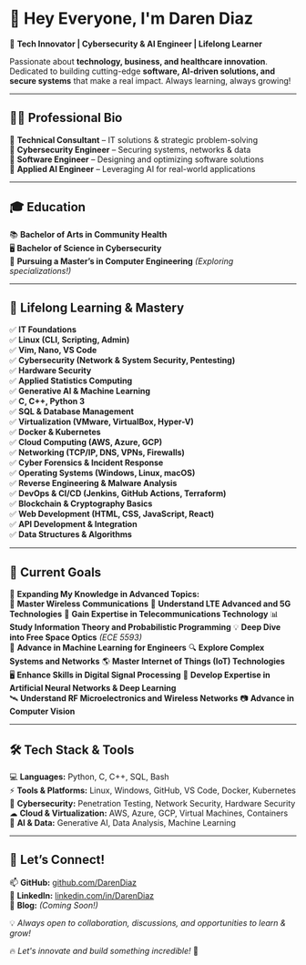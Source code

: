
# 👋 Hey Everyone, I'm Daren Diaz  
🚀 **Tech Innovator | Cybersecurity & AI Engineer | Lifelong Learner**  

Passionate about **technology, business, and healthcare innovation**. Dedicated to building cutting-edge **software, AI-driven solutions, and secure systems** that make a real impact. Always learning, always growing!  

---

## 👨‍💻 Professional Bio  

🔹 **Technical Consultant** – IT solutions & strategic problem-solving  
🔹 **Cybersecurity Engineer** – Securing systems, networks & data  
🔹 **Software Engineer** – Designing and optimizing software solutions  
🔹 **Applied AI Engineer** – Leveraging AI for real-world applications  

---

## 🎓 Education  

📚 **Bachelor of Arts in Community Health**  
🖥 **Bachelor of Science in Cybersecurity**  
🚀 **Pursuing a Master’s in Computer Engineering** *(Exploring specializations!)*  

---

## 📖 Lifelong Learning & Mastery  

✅ **IT Foundations**  
✅ **Linux (CLI, Scripting, Admin)**  
✅ **Vim, Nano, VS Code**  
✅ **Cybersecurity (Network & System Security, Pentesting)**  
✅ **Hardware Security**  
✅ **Applied Statistics Computing**  
✅ **Generative AI & Machine Learning**  
✅ **C, C++, Python 3**  
✅ **SQL & Database Management**  
✅ **Virtualization (VMware, VirtualBox, Hyper-V)**  
✅ **Docker & Kubernetes**  
✅ **Cloud Computing (AWS, Azure, GCP)**  
✅ **Networking (TCP/IP, DNS, VPNs, Firewalls)**  
✅ **Cyber Forensics & Incident Response**  
✅ **Operating Systems (Windows, Linux, macOS)**  
✅ **Reverse Engineering & Malware Analysis**  
✅ **DevOps & CI/CD (Jenkins, GitHub Actions, Terraform)**  
✅ **Blockchain & Cryptography Basics**  
✅ **Web Development (HTML, CSS, JavaScript, React)**  
✅ **API Development & Integration**  
✅ **Data Structures & Algorithms**  

---

## 🎯 Current Goals  

📌 **Expanding My Knowledge in Advanced Topics:**  
🚀 **Master Wireless Communications** 
📡 **Understand LTE Advanced and 5G Technologies** 
🔗 **Gain Expertise in Telecommunications Technology** 
📊 **Study Information Theory and Probabilistic Programming** 
💡 **Deep Dive into Free Space Optics** *(ECE 5593)*  
🧠 **Advance in Machine Learning for Engineers** 
🔍 **Explore Complex Systems and Networks** 
🌎 **Master Internet of Things (IoT) Technologies**  
🖥 **Enhance Skills in Digital Signal Processing** 
🤖 **Develop Expertise in Artificial Neural Networks & Deep Learning**  
🛰 **Understand RF Microelectronics and Wireless Networks** 
📷 **Advance in Computer Vision** 

---

## 🛠 Tech Stack & Tools  

💻 **Languages:** Python, C, C++, SQL, Bash  
⚡ **Tools & Platforms:** Linux, Windows, GitHub, VS Code, Docker, Kubernetes  
🔐 **Cybersecurity:** Penetration Testing, Network Security, Hardware Security  
☁ **Cloud & Virtualization:** AWS, Azure, GCP, Virtual Machines, Containers  
🧠 **AI & Data:** Generative AI, Data Analysis, Machine Learning  

---

## 🚀 Let’s Connect!  

📫 **GitHub:** [github.com/DarenDiaz](https://github.com/djdcybersecurity)  
💼 **LinkedIn:** [linkedin.com/in/DarenDiaz](https://www.linkedin.com/in/daren-diaz-442499220/)  
📝 **Blog:** *(Coming Soon!)*  

💡 *Always open to collaboration, discussions, and opportunities to learn & grow!*  

🔥 *Let's innovate and build something incredible!* 🚀  

